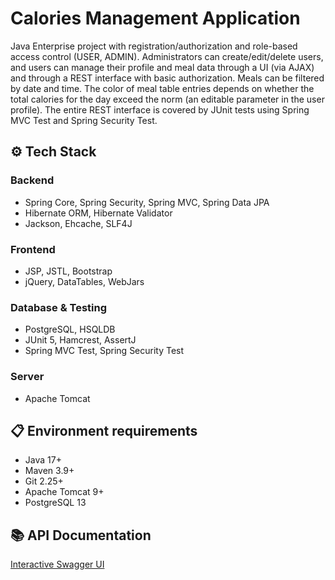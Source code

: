 # Calories Management Application

Java Enterprise project with registration/authorization and role-based access control (USER, ADMIN). Administrators can create/edit/delete users, and users can manage their profile and meal data through a UI (via AJAX) and through a REST interface with basic authorization. Meals can be filtered by date and time. The color of meal table entries depends on whether the total calories for the day exceed the norm (an editable parameter in the user profile). The entire REST interface is covered by JUnit tests using Spring MVC Test and Spring Security Test.

## ⚙️ Tech Stack

### Backend
- Spring Core, Spring Security, Spring MVC, Spring Data JPA
- Hibernate ORM, Hibernate Validator
- Jackson, Ehcache, SLF4J

### Frontend
- JSP, JSTL, Bootstrap
- jQuery, DataTables, WebJars

### Database & Testing
- PostgreSQL, HSQLDB
- JUnit 5, Hamcrest, AssertJ
- Spring MVC Test, Spring Security Test

### Server
- Apache Tomcat

## 📋 Environment requirements

- Java 17+
- Maven 3.9+
- Git 2.25+
- Apache Tomcat 9+
- PostgreSQL 13

## 📚 API Documentation

[Interactive Swagger UI](http://localhost:8080/topjava/swagger-ui.html)